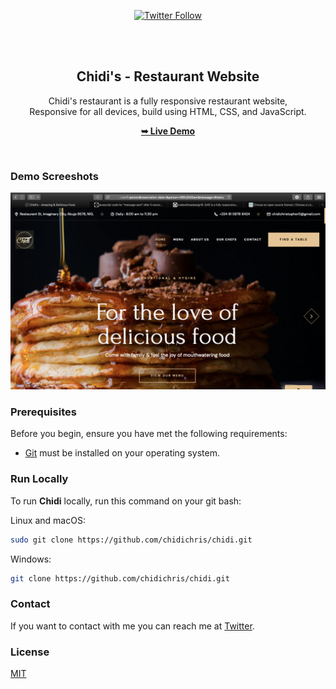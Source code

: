 <div align="center">
  
  <!-- -->
[![Twitter Follow](https://img.shields.io/twitter/follow/chidichriz_?style=social)](https://twitter.com/intent/follow?screen_name=ChidiChriz_)
  

  <br />
  <br />

  <h2 align="center">Chidi's - Restaurant Website</h2>

  Chidi's restaurant is a fully responsive restaurant website, <br />Responsive for all devices, build using HTML, CSS, and JavaScript.

  <a href="https://chidi.vercel.app"><strong>➥ Live Demo</strong></a>

</div>

<br />

### Demo Screeshots

![Grilli Desktop Demo](./readme-images/desktop.png "Desktop Demo")

### Prerequisites

Before you begin, ensure you have met the following requirements:

* [Git](https://git-scm.com/downloads "Download Git") must be installed on your operating system.

### Run Locally

To run **Chidi** locally, run this command on your git bash:

Linux and macOS:

```bash
sudo git clone https://github.com/chidichris/chidi.git
```

Windows:

```bash
git clone https://github.com/chidichris/chidi.git
```

### Contact

If you want to contact with me you can reach me at [Twitter](https://x.com/ChidiChriz).

### License

[MIT](https://choosealicense.com/licenses/mit/)
